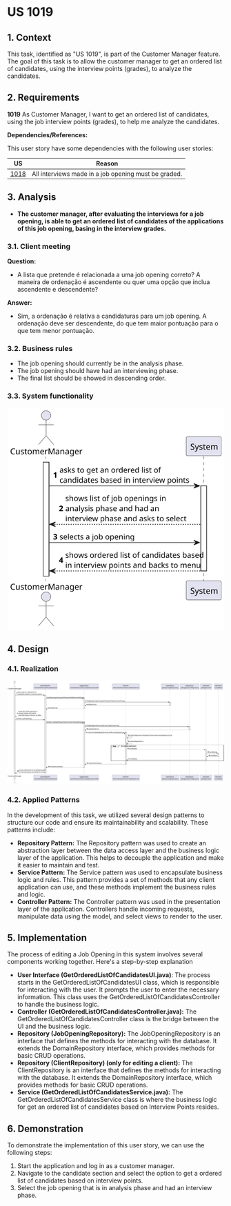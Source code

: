 # US 1019

## 1. Context

This task, identified as "US 1019", is part of the Customer Manager feature. The goal of this task is to allow the customer manager to get an ordered list of candidates, using the interview points (grades), to analyze the candidates.

## 2. Requirements

**1019** As Customer Manager, I want to get an ordered list of candidates, using the job
interview points (grades), to help me analyze the candidates.

**Dependencies/References:**

This user story have some dependencies with the following user stories:

| US                                     | Reason                                               |
|----------------------------------------|------------------------------------------------------|
| [1018](../../SprintB/us1018/readme.md) | All interviews made in a job opening must be graded. |

## 3. Analysis

- **The customer manager, after evaluating the interviews for a job opening, is able to get an ordered list of candidates of the applications of this job opening, basing in the interview grades.**

### 3.1. Client meeting

**Question:**

- A lista que pretende é relacionada a uma job opening correto? A maneira de ordenação é ascendente ou quer uma opção que inclua ascendente e descendente?

**Answer:**

- Sim, a ordenação é relativa a candidaturas para um job opening. A ordenação deve ser descendente, do que tem maior pontuação para o que tem menor pontuação.

### 3.2. Business rules

- The job opening should currently be in the analysis phase.
- The job opening should have had an interviewing phase.
- The final list should be showed in descending order.

### 3.3. System functionality

![](SSD/SSD.svg)

## 4. Design

### 4.1. Realization

![](SD/SD.svg)

### 4.2. Applied Patterns

In the development of this task, we utilized several design patterns to structure our code and ensure its
maintainability and scalability. These patterns include:

- **Repository Pattern:** The Repository pattern was used to create an abstraction layer between the data access layer
  and the business logic layer of the application. This helps to decouple the application and make it easier to maintain
  and test.
- **Service Pattern:** The Service pattern was used to encapsulate business logic and rules. This pattern provides a set of methods that any client application can use, and these methods implement the business rules and logic.
- **Controller Pattern:** The Controller pattern was used in the presentation layer of the application. Controllers
  handle incoming requests, manipulate data using the model, and select views to render to the user.

## 5. Implementation

The process of editing a Job Opening in this system involves several components working together. Here's a step-by-step
explanation

- **User Interface (GetOrderedListOfCandidatesUI.java)**: The process starts in the GetOrderedListOfCandidatesUI class, which is
  responsible for interacting
  with the user. It prompts the user to enter the necessary information.
  This class uses the GetOrderedListOfCandidatesController to handle the business logic.
- **Controller (GetOrderedListOfCandidatesController.java):** The GetOrderedListOfCandidatesController class is the bridge between the
  UI and the business
  logic.
- **Repository (JobOpeningRepository):** The JobOpeningRepository is an interface that defines the methods for
  interacting with the
  database. It extends the DomainRepository interface, which provides methods for basic CRUD operations.
- **Repository (ClientRepository) (only for editing a client):** The ClientRepository is an interface that defines the methods for
  interacting with the
  database. It extends the DomainRepository interface, which provides methods for basic CRUD operations.
- **Service (GetOrderedListOfCandidatesService.java):** The GetOrderedListOfCandidatesService class is where the business logic for get an ordered list of candidates based on Interview Points resides.

## 6. Demonstration

To demonstrate the implementation of this user story, we can use the following steps:

1. Start the application and log in as a customer manager.
2. Navigate to the candidate section and select the option to get a ordered list of candidates based on interview points.
3. Select the job opening that is in analysis phase and had an interview phase.